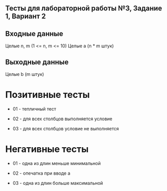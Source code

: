 ## Тесты для лабораторной работы №3, Задание 1, Вариант 2

## Входные данные
Целые n, m (1 <= n, m <= 10)
Целые a (n * m штук)

## Выходные данные 
Целые b (m штук)

# Позитивные тесты

- 01 - тепличный тест

- 02 - для всех столбцов выполняется условие

- 03 - для всех столбцов условие не выполняется

# Негативные тесты

- 01 - одна из длин меньше минимальной

- 02 - опечатка при вводе a

- 03 - одна из длин больше максимальной
